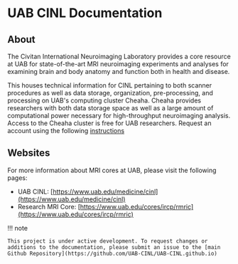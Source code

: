 # UAB CINL Documentation

## About

The Civitan International Neuroimaging Laboratory provides a core resource at UAB for state-of-the-art MRI neuroimaging experiments and analyses for examining brain and body anatomy and function both in health and disease.

This houses technical information for CINL pertaining to both scanner procedures as well as data storage, organization, pre-processing, and processing on UAB's computing cluster Cheaha. Cheaha provides researchers with both data storage space as well as a large amount of computational power necessary for high-throughput neuroimaging analysis. Access to the Cheaha cluster is free for UAB researchers. Request an account using the following [instructions](https://uabrc.github.io/account_management/uab_researcher/)

## Websites

For more information about MRI cores at UAB, please visit the following pages:

- UAB CINL: [https://www.uab.edu/medicine/cinl](https://www.uab.edu/medicine/cinl)
- Research MRI Core: [https://www.uab.edu/cores/ircp/rmric](https://www.uab.edu/cores/ircp/rmric)

<!-- markdownlint-disable MD046 -->
!!! note

    This project is under active development. To request changes or additions to the documentation, please submit an issue to the [main Github Repository](https://github.com/UAB-CINL/UAB-CINL.github.io)
<!-- markdownlint-enable MD046 -->